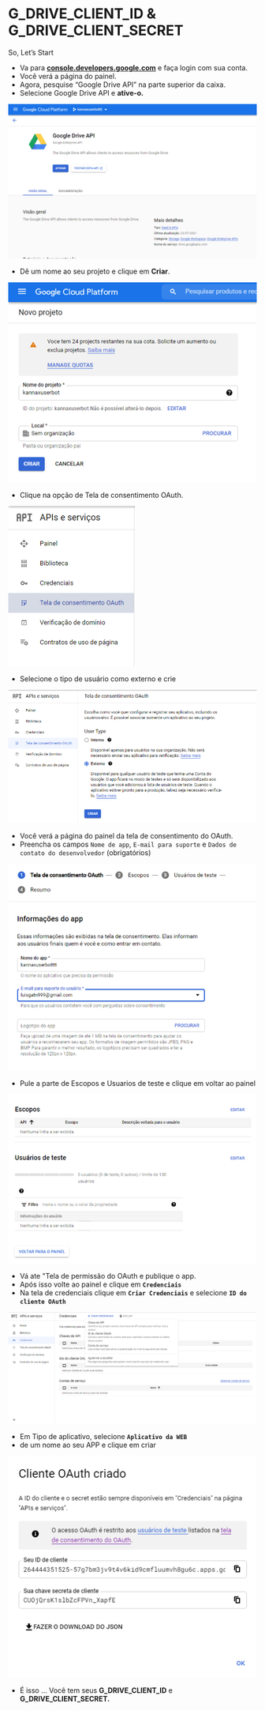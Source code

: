 # G\_DRIVE\_CLIENT\_ID & G\_DRIVE\_CLIENT\_SECRET

So, Let’s Start

* Va para [**console.developers.google.com**](https://console.developers.google.com/) e faça login com sua conta.
* Você verá a página do painel.
* Agora, pesquise “Google Drive API” na parte superior da caixa.
* Selecione Google Drive API e **ative-o.**

![](../../.gitbook/assets/image%20%284%29.png)

* Dê um nome ao seu projeto e clique em **Criar**.

![](../../.gitbook/assets/image%20%2816%29.png)

* Clique na opção de Tela de consentimento OAuth.

![](../../.gitbook/assets/image%20%288%29.png)

* Selecione o tipo de usuário como externo e crie 

![](../../.gitbook/assets/image%20%2814%29.png)

* Você verá a página do painel da tela de consentimento do OAuth.
* Preencha os campos `Nome de app`, `E-mail para suporte` e `Dados de contato do desenvolvedor` \(obrigatórios\)

![](../../.gitbook/assets/image%20%2813%29.png)

* Pule a parte de Escopos e Usuarios de teste e clique em voltar ao painel

![](../../.gitbook/assets/image%20%2811%29.png)

* Vá ate "Tela de permissão do OAuth e publique o app.
* Após isso volte ao painel e clique em **`Credenciais`**
* Na tela de credenciais clique em **`Criar Credenciais`** e selecione **`ID do cliente OAuth`**

![](../../.gitbook/assets/image%20%287%29.png)

* Em Tipo de aplicativo, selecione **`Aplicativo da WEB`**
* de um nome ao seu APP e clique em criar

![](../../.gitbook/assets/image%20%2815%29.png)

* É isso ... Você tem seus **G\_DRIVE\_CLIENT\_ID** e **G\_DRIVE\_CLIENT\_SECRET.**

